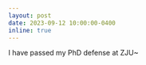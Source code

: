 ```yaml
---
layout: post
date: 2023-09-12 10:00:00-0400
inline: true
---
```


I have passed my PhD defense at ZJU~

